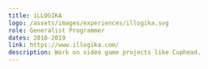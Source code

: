 ```yaml
---
title: iLLOGIKA
logo: /assets/images/experiences/illogika.svg
role: Generalist Programmer
dates: 2018-2019
link: https://www.illogika.com/
description: Work on video game projects like Cuphead.
---
```

<!---
Gregoire Boiron <gregoire.boiron@gmail.com>
Copyright (c) 2018 Gregoire Boiron  All Rights Reserved.
--->